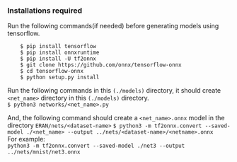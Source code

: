 ### Installations required

Run the following commands(if needed) before generating models using tensorflow.<br>
```
	$ pip install tensorflow
	$ pip install onnxruntime
	$ pip install -U tf2onnx
	$ git clone https://github.com/onnx/tensorflow-onnx
	$ cd tensorflow-onnx
	$ python setup.py install
```

Run the following commands in this ```(./models)``` directory, it should create ```<net_name>``` directory in this ```(./models)``` directory.<br>
	``` $ python3 networks/<net_name>.py ``` <br>

And, the following command should create a ```<net_name>.onnx``` model in the directory ```ERAN/nets/<dataset-name>```
	``` $ python3 -m tf2onnx.convert --saved-model ./<net_name> --output ../nets/<dataset-name>/<netname>.onnx ``` <br>
For example: <br>
	``` python3 -m tf2onnx.convert --saved-model ./net3 --output ../nets/mnist/net3.onnx ``` <br>
